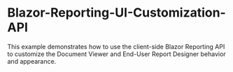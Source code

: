 # Blazor-Reporting-UI-Customization-API
This example demonstrates how to use the client-side Blazor Reporting API to customize the Document Viewer and End-User Report Designer behavior and appearance.
